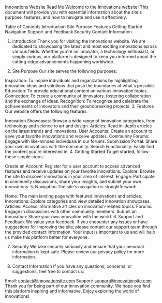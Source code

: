 Innovations Website Read Me
Welcome to the Innovations website! This document will provide you with essential information about the site's purpose, features, and how to navigate and use it effectively.

Table of Contents
Introduction
Site Purpose
Features
Getting Started
Navigation
Support and Feedback
Security
Contact Information
1. Introduction
Thank you for visiting the Innovations website. We are dedicated to showcasing the latest and most exciting innovations across various fields. Whether you're an innovator, a technology enthusiast, or simply curious, our platform is designed to keep you informed about the cutting-edge advancements happening worldwide.

2. Site Purpose
Our site serves the following purposes:

Inspiration: To inspire individuals and organizations by highlighting innovative ideas and solutions that push the boundaries of what's possible.
Education: To provide educational content on various innovation topics.
Connection: To create a community of innovators, fostering collaboration and the exchange of ideas.
Recognition: To recognize and celebrate the achievements of innovators and their groundbreaking projects.
3. Features
Our website offers the following features:

Innovation Showcases: Browse a wide range of innovation categories, from technology and science to art and design.
Articles: Read in-depth articles on the latest trends and innovations.
User Accounts: Create an account to save your favorite innovations and receive updates.
Community Forums: Engage with like-minded individuals in our forums.
Submission Portal: Share your own innovations with the community.
Search Functionality: Easily find the content you're interested in.
4. Getting Started
To get started, follow these simple steps:

Create an Account: Register for a user account to access advanced features and receive updates on your favorite innovations.
Explore: Browse the site to discover innovations in your area of interest.
Engage: Participate in community discussions, share your insights, and submit your own innovations.
5. Navigation
The site's navigation is straightforward:

Home: The main landing page with featured innovations and articles.
Innovations: Explore categories and view detailed innovation showcases.
Articles: Access informative articles on innovation-related topics.
Forums: Engage in discussions with other community members.
Submit an Innovation: Share your own innovation with the world.
6. Support and Feedback
We value your feedback. If you encounter any issues or have suggestions for improving the site, please contact our support team through the provided contact information. Your input is important to us and will help us make this platform better for everyone.

7. Security
We take security seriously and ensure that your personal information is kept safe. Please review our privacy policy for more information.

8. Contact Information
If you have any questions, concerns, or suggestions, feel free to contact us:

Email: contact@innovationsite.com
Support: support@innovationsite.com
Thank you for being part of our innovation community. We hope you find this platform inspiring and informative. Enjoy exploring the world of innovations!
